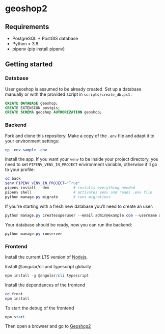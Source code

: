 # geoshop2

## Requirements

* PostgreSQL + PostGIS database
* Python > 3.6
* pipenv (pip install pipenv)

## Getting started

### Database

User geoshop is assumed to be already created. Set up a database manually or with the provided script in `scripts/create_db.ps1` :

```sql
CREATE DATABASE geoshop;
CREATE EXTENSION postgis;
CREATE SCHEMA geoshop AUTHORIZATION geoshop;
```

### Backend

Fork and clone this repository. Make a copy of the `.env` file and adapt it to your environment settings:

```powershell
cp .env.sample .env
```

Install the app. If you want your `venv` to be inside your project directory, you need to set `PIPENV_VENV_IN_PROJECT` environment variable, otherwise it'll go to your profile:

```powershell
cd back
$env:PIPENV_VENV_IN_PROJECT="True"
pipenv install --dev           # installs everything needed
pipenv shell                   # activates venv and reads .env file
python manage.py migrate       # runs migrations
```

If you're starting with a fresh new database you'll need to create an user:

```powershell
python manage.py createsuperuser --email admin@example.com --username admin
```

Your database should be ready, now you can run the backend:

```powershell
python manage.py runserver
```

### Frontend

Install the current LTS version of [Nodejs](https://nodejs.org/en/).

Install @angular/cli and typescript globally

```powershell
npm install -g @angular/cli typescript
```

Install the dependances of the frontend

```powershell
cd front
npm install
```

To start the debug of the frontend

```powershell
npm start
```

Then open a browser and go to [Geoshop2](http://localhost:4200)
